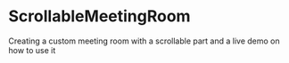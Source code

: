 # ScrollableMeetingRoom
Creating a custom meeting room with a scrollable part and a live demo on how to use it
